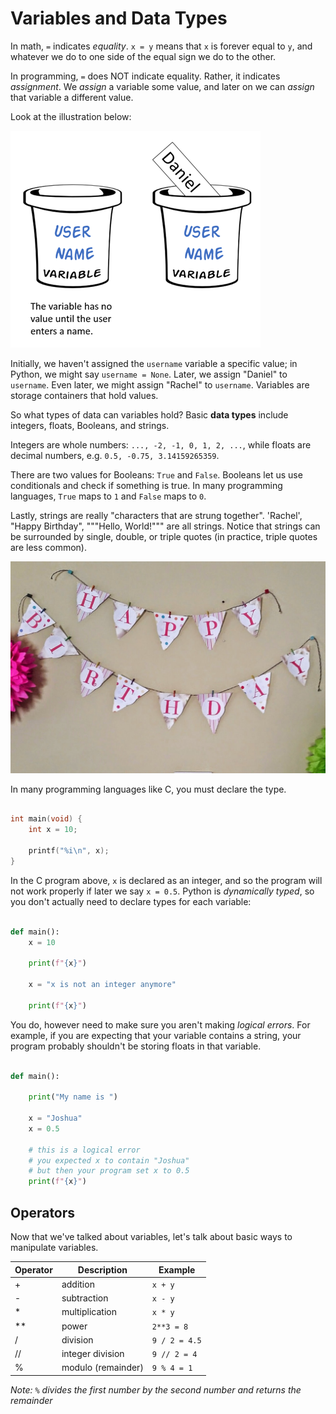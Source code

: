 
# Variables and Data Types

In math, `=` indicates *equality*. `x = y` means that `x` is forever equal to `y`, and whatever we do to one side of the equal sign we do to the other.

In programming, `=` does NOT indicate equality. Rather, it indicates *assignment*. We *assign* a variable some value, and later on we can *assign* that variable a different value.

Look at the illustration below:

![Variable Buckets](variable_buckets.png)

Initially, we haven't assigned the `username` variable a specific value; in Python, we might say `username = None`.  Later, we assign "Daniel" to `username`. Even later, we might assign "Rachel" to `username`. Variables are storage containers that hold values.

So what types of data can variables hold? Basic **data types** include integers, floats, Booleans, and strings.

Integers are whole numbers: `..., -2, -1, 0, 1, 2, ...`, while floats are decimal numbers, e.g. `0.5, -0.75, 3.14159265359`.

There are two values for Booleans: `True` and `False`. Booleans let us use conditionals and check if something is true. In many programming languages, `True` maps to `1` and `False` maps to `0`.

Lastly, strings are really "characters that are strung together". 'Rachel', "Happy Birthday", """Hello, World!""" are all strings. Notice that strings can be surrounded by single, double, or triple quotes (in practice, triple quotes are less common).

![Letters on a String](strings.jpg)

In many programming languages like C, you must declare the type.

```c

int main(void) {
    int x = 10;

    printf("%i\n", x);
}

```

In the C program above, `x` is declared as an integer, and so the program will not work properly if later we say `x = 0.5`. Python is *dynamically typed*, so you don't actually need to declare types for each variable:

```python

def main():
    x = 10

    print(f"{x}")

    x = "x is not an integer anymore"

    print(f"{x}")

```

You do, however need to make sure you aren't making *logical errors*. For example, if you are expecting that your variable contains a string, your program probably shouldn't be storing floats in that variable.

```python

def main():

    print("My name is ")

    x = "Joshua"
    x = 0.5

    # this is a logical error
    # you expected x to contain "Joshua"
    # but then your program set x to 0.5
    print(f"{x}")

```

## Operators

Now that we've talked about variables, let's talk about basic ways to manipulate variables.

| **Operator** | **Description**     | **Example**    |
|--------------|---------------------|----------------|
| +            | addition            | `x + y`        |
| -            | subtraction         | `x - y`        |
| *            | multiplication      | `x * y`        |
| **           | power               | `2**3 = 8`     |
| /            | division            | `9 / 2 = 4.5`  |
| //           | integer division    | `9 // 2 = 4`   |
| %            | modulo (remainder)  | `9 % 4 = 1`    |

*Note: `%` divides the first number by the second number and returns the remainder*
